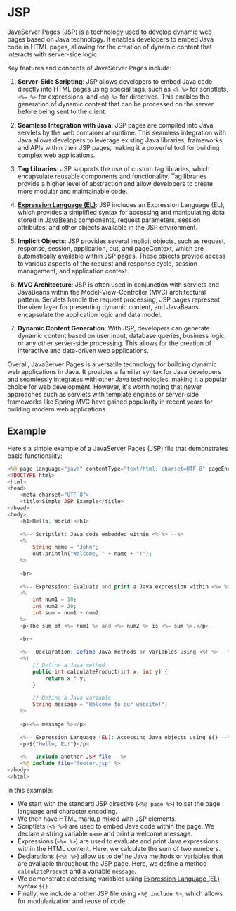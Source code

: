 # JSP

JavaServer Pages (JSP) is a technology used to develop dynamic web pages based on Java technology. It enables developers to embed Java code in HTML pages, allowing for the creation of dynamic content that interacts with server-side logic.

Key features and concepts of JavaServer Pages include:

1. **Server-Side Scripting**: JSP allows developers to embed Java code directly into HTML pages using special tags, such as `<% %>` for scriptlets, `<%= %>` for expressions, and `<%@ %>` for directives. This enables the generation of dynamic content that can be processed on the server before being sent to the client.

2. **Seamless Integration with Java**: JSP pages are compiled into Java servlets by the web container at runtime. This seamless integration with Java allows developers to leverage existing Java libraries, frameworks, and APIs within their JSP pages, making it a powerful tool for building complex web applications.

3. **Tag Libraries**: JSP supports the use of custom tag libraries, which encapsulate reusable components and functionality. Tag libraries provide a higher level of abstraction and allow developers to create more modular and maintainable code.

4. **[Expression Language (EL)](jsp-el.md)**: JSP includes an Expression Language (EL), which provides a simplified syntax for accessing and manipulating data stored in [JavaBeans](javabeans.md) components, request parameters, session attributes, and other objects available in the JSP environment.

5. **Implicit Objects**: JSP provides several implicit objects, such as request, response, session, application, out, and pageContext, which are automatically available within JSP pages. These objects provide access to various aspects of the request and response cycle, session management, and application context.

6. **MVC Architecture**: JSP is often used in conjunction with servlets and JavaBeans within the Model-View-Controller (MVC) architectural pattern. Servlets handle the request processing, JSP pages represent the view layer for presenting dynamic content, and JavaBeans encapsulate the application logic and data model.

7. **Dynamic Content Generation**: With JSP, developers can generate dynamic content based on user input, database queries, business logic, or any other server-side processing. This allows for the creation of interactive and data-driven web applications.

Overall, JavaServer Pages is a versatile technology for building dynamic web applications in Java. It provides a familiar syntax for Java developers and seamlessly integrates with other Java technologies, making it a popular choice for web development. However, it's worth noting that newer approaches such as servlets with template engines or server-side frameworks like Spring MVC have gained popularity in recent years for building modern web applications.

## Example

Here's a simple example of a JavaServer Pages (JSP) file that demonstrates basic functionality:

<!-- php syntax highlighting seems nice enough -->
```php
<%@ page language="java" contentType="text/html; charset=UTF-8" pageEncoding="UTF-8"%>
<!DOCTYPE html>
<html>
<head>
    <meta charset="UTF-8">
    <title>Simple JSP Example</title>
</head>
<body>
    <h1>Hello, World!</h1>
    
    <%-- Scriptlet: Java code embedded within <% %> --%>
    <% 
        String name = "John";
        out.println("Welcome, " + name + "!");
    %>
    
    <br>
    
    <%-- Expression: Evaluate and print a Java expression within <%= %> --%>
    <% 
        int num1 = 10;
        int num2 = 20;
        int sum = num1 + num2;
    %>
    <p>The sum of <%= num1 %> and <%= num2 %> is <%= sum %>.</p>
    
    <br>
    
    <%-- Declaration: Define Java methods or variables using <%! %> --%>
    <%!
        // Define a Java method
        public int calculateProduct(int x, int y) {
            return x * y;
        }
        
        // Define a Java variable
        String message = "Welcome to our website!";
    %>
    
    <p><%= message %></p>
    
    <%-- Expression Language (EL): Accessing Java objects using ${} --%>
    <p>${"Hello, EL!"}</p>
    
    <%-- Include another JSP file --%>
    <%@ include file="footer.jsp" %>
</body>
</html>
```

In this example:

- We start with the standard JSP directive (`<%@ page %>`) to set the page language and character encoding.
- We then have HTML markup mixed with JSP elements.
- Scriptlets (`<% %>`) are used to embed Java code within the page. We declare a string variable `name` and print a welcome message.
- Expressions (`<%= %>`) are used to evaluate and print Java expressions within the HTML content. Here, we calculate the sum of two numbers.
- Declarations (`<%! %>`) allow us to define Java methods or variables that are available throughout the JSP page. Here, we define a method `calculateProduct` and a variable `message`.
- We demonstrate accessing variables using [Expression Language (EL)](jsp-el.md) syntax `${}`.
- Finally, we include another JSP file using `<%@ include %>`, which allows for modularization and reuse of code.